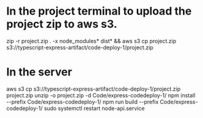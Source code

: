 # In the project terminal to upload the project zip to aws s3.
zip -r project.zip . -x node_modules\* dist\* && aws s3 cp project.zip s3://typescript-express-artifact/code-deploy-1/project.zip




# In the server
aws s3 cp s3://typescript-express-artifact/code-deploy-1/project.zip project.zip
unzip -o project.zip -d Code/express-codedeploy-1/
npm install --prefix Code/express-codedeploy-1/
npm run build --prefix Code/express-codedeploy-1/
sudo systemctl restart node-api.service